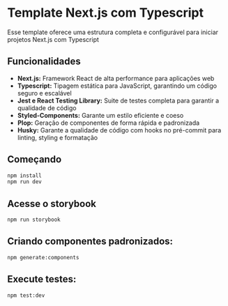 # Template Next.js com Typescript

Esse template oferece uma estrutura completa e configurável para iniciar projetos Next.js com Typescript

## Funcionalidades

- **Next.js:** Framework React de alta performance para aplicações web
- **Typescript:** Tipagem estática para JavaScript, garantindo um código seguro e escalável
- **Jest e React Testing Library:** Suite de testes completa para garantir a qualidade de código
- **Styled-Components:** Garante um estilo eficiente e coeso
- **Plop:** Geração de componentes de forma rápida e padronizada
- **Husky:** Garante a qualidade de código com hooks no pré-commit para linting, styling e formatação

## Começando

```bash
npm install
npm run dev
```

## Acesse o storybook

```bash
npm run storybook
```

## Criando componentes padronizados:

```bash
npm generate:components
```

## Execute testes:

```bash
npm test:dev
```
